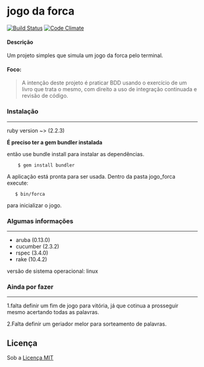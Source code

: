 # jogo da forca #

[![Build Status](https://travis-ci.org/Nabucodono5or/jogo_forca.svg?branch=master)](https://travis-ci.org/Nabucodono5or/jogo_forca)
[![Code Climate](https://codeclimate.com/github/Nabucodono5or/jogo_forca/badges/gpa.svg)](https://codeclimate.com/github/Nabucodono5or/jogo_forca)
#### **Descrição**
Um projeto simples que simula um jogo da forca pelo terminal.
#### Foco:
> A intenção deste projeto é praticar BDD usando o exercício de um livro que trata o mesmo, com direito a uso de integração continuada  e revisão de código.

### Instalação
* * *
ruby version ~> (2.2.3)

**É preciso ter a gem bundler instalada**


então use bundle install para instalar as dependências.

        $ gem install bundler
        
A aplicação está pronta para ser usada.
Dentro da pasta jogo_forca execute:

       $ bin/forca
        
para inicializar o jogo.

### Algumas informações
* * *

* aruba (0.13.0)
* cucumber (2.3.2)
* rspec (3.4.0)
* rake (10.4.2)

versão de sistema operacional: linux

### Ainda por fazer
* * *

1.falta definir um fim de jogo para vitória, já que  cotinua a prosseguir mesmo acertando todas as palavras.

2.Falta definir um geriador melor para sorteamento de palavras.
## Licença
Sob a [Licença MIT](https://github.com/Nabucodono5or/jogo_forca/blob/master/LICENSE)
